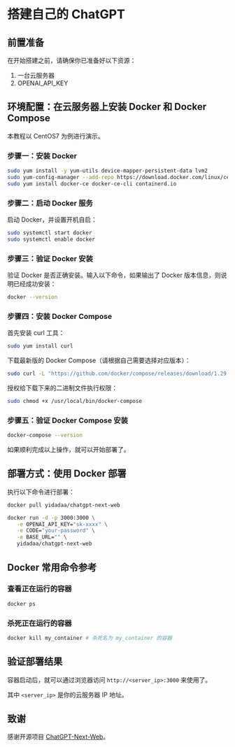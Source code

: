 # 搭建自己的 ChatGPT

## 前置准备

在开始搭建之前，请确保你已准备好以下资源：

1. 一台云服务器
2. OPENAI_API_KEY

## 环境配置：在云服务器上安装 Docker 和 Docker Compose

本教程以 CentOS7 为例进行演示。

### 步骤一：安装 Docker

```bash
sudo yum install -y yum-utils device-mapper-persistent-data lvm2
sudo yum-config-manager --add-repo https://download.docker.com/linux/centos/docker-ce.repo
sudo yum install docker-ce docker-ce-cli containerd.io
```

### 步骤二：启动 Docker 服务

启动 Docker，并设置开机自启：

```bash
sudo systemctl start docker
sudo systemctl enable docker
```

### 步骤三：验证 Docker 安装

验证 Docker 是否正确安装。输入以下命令，如果输出了 Docker 版本信息，则说明已经成功安装：

```bash
docker --version
```

### 步骤四：安装 Docker Compose

首先安装 curl 工具：

```bash
sudo yum install curl
```

下载最新版的 Docker Compose（请根据自己需要选择对应版本）：

```bash
sudo curl -L "https://github.com/docker/compose/releases/download/1.29.2/docker-compose-$(uname -s)-$(uname -m)" -o /usr/local/bin/docker-compose
```

授权给下载下来的二进制文件执行权限：

```bash
sudo chmod +x /usr/local/bin/docker-compose
```

### 步骤五：验证 Docker Compose 安装

```bash
docker-compose --version
```

如果顺利完成以上操作，就可以开始部署了。

## 部署方式：使用 Docker 部署

执行以下命令进行部署：

```bash
docker pull yidadaa/chatgpt-next-web

docker run -d -p 3000:3000 \
   -e OPENAI_API_KEY="sk-xxxx" \
   -e CODE="your-password" \
   -e BASE_URL="" \
   yidadaa/chatgpt-next-web
```

## Docker 常用命令参考

### 查看正在运行的容器

```bash
docker ps
```

### 杀死正在运行的容器

```bash
docker kill my_container # 杀死名为 my_container 的容器
```

## 验证部署结果

容器启动后，就可以通过浏览器访问 `http://<server_ip>:3000` 来使用了。

其中 `<server_ip>` 是你的云服务器 IP 地址。

## 致谢

感谢开源项目 [ChatGPT-Next-Web](https://github.com/Yidadaa/ChatGPT-Next-Web)。
